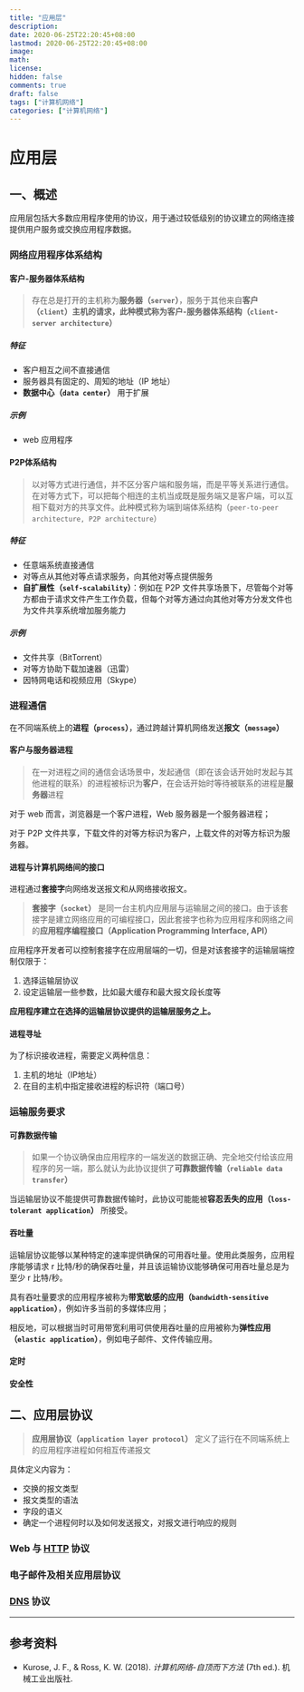 ```yaml
---
title: "应用层"
description: 
date: 2020-06-25T22:20:45+08:00
lastmod: 2020-06-25T22:20:45+08:00
image: 
math: 
license: 
hidden: false
comments: true
draft: false
tags: ["计算机网络"]
categories: ["计算机网络"]
---
```

# 应用层
## 一、概述

应用层包括大多数应用程序使用的协议，用于通过较低级别的协议建立的网络连接提供用户服务或交换应用程序数据。

### 网络应用程序体系结构

#### 客户-服务器体系结构

> 存在总是打开的主机称为**服务器（`server`）**，服务于其他来自**客户（`client`）**主机的请求，此种模式称为**客户-服务器体系结构（`client-server architecture`）**

##### 特征

* 客户相互之间不直接通信
* 服务器具有固定的、周知的地址（IP 地址）
* **数据中心（`data center`）** 用于扩展

##### 示例

* web 应用程序

#### P2P体系结构
> 以对等方式进行通信，并不区分客户端和服务端，而是平等关系进行通信。在对等方式下，可以把每个相连的主机当成既是服务端又是客户端，可以互相下载对方的共享文件。此种模式称为端到端体系结构（`peer-to-peer architecture, P2P architecture`）

##### 特征

* 任意端系统直接通信
* 对等点从其他对等点请求服务，向其他对等点提供服务
* **自扩展性（`self-scalability`）**：例如在 P2P 文件共享场景下，尽管每个对等方都由于请求文件产生工作负载，但每个对等方通过向其他对等方分发文件也为文件共享系统增加服务能力

##### 示例

* 文件共享（BitTorrent）
* 对等方协助下载加速器（迅雷）
* 因特网电话和视频应用（Skype）



### 进程通信

在不同端系统上的**进程（`process`）**，通过跨越计算机网络发送**报文（`message`）**

#### 客户与服务器进程

> 在一对进程之间的通信会话场景中，发起通信（即在该会话开始时发起与其他进程的联系）的进程被标识为**客户**，在会话开始时等待被联系的进程是**服务器**进程

对于 web 而言，浏览器是一个客户进程，Web 服务器是一个服务器进程；

对于 P2P 文件共享，下载文件的对等方标识为客户，上载文件的对等方标识为服务器。

#### 进程与计算机网络间的接口

进程通过**套接字**向网络发送报文和从网络接收报文。

> **套接字（`socket`）** 是同一台主机内应用层与运输层之间的接口。由于该套接字是建立网络应用的可编程接口，因此套接字也称为应用程序和网络之间的**应用程序编程接口（Application  Programming Interface, API）**

应用程序开发者可以控制套接字在应用层端的一切，但是对该套接字的运输层端控制仅限于：

1. 选择运输层协议
2. 设定运输层一些参数，比如最大缓存和最大报文段长度等

**应用程序建立在选择的运输层协议提供的运输层服务之上。**

#### 进程寻址

为了标识接收进程，需要定义两种信息：

1. 主机的地址（IP地址）
2. 在目的主机中指定接收进程的标识符（端口号）



### 运输服务要求

#### 可靠数据传输

> 如果一个协议确保由应用程序的一端发送的数据正确、完全地交付给该应用程序的另一端，那么就认为此协议提供了**可靠数据传输（`reliable data transfer`）**

当运输层协议不能提供可靠数据传输时，此协议可能能被**容忍丢失的应用（`loss-tolerant application`）** 所接受。



#### 吞吐量

运输层协议能够以某种特定的速率提供确保的可用吞吐量。使用此类服务，应用程序能够请求 r 比特/秒的确保吞吐量，并且该运输协议能够确保可用吞吐量总是为至少 r 比特/秒。



具有吞吐量要求的应用程序被称为**带宽敏感的应用（`bandwidth-sensitive application`）**，例如许多当前的多媒体应用；

相反地，可以根据当时可用带宽利用可供使用吞吐量的应用被称为**弹性应用（`elastic application`）**，例如电子邮件、文件传输应用。



#### 定时



#### 安全性



##  二、应用层协议

> **应用层协议（`application layer protocol`）** 定义了运行在不同端系统上的应用程序进程如何相互传递报文


具体定义内容为：
* 交换的报文类型
* 报文类型的语法
* 字段的语义
* 确定一个进程何时以及如何发送报文，对报文进行响应的规则


### Web 与 [HTTP](HTTP.md) 协议

### 电子邮件及相关应用层协议

### [DNS](域名和DNS.md) 协议

---------------------
## 参考资料

- Kurose, J. F., & Ross, K. W. (2018). *计算机网络-自顶而下方法* (7th ed.). 机械工业出版社.
